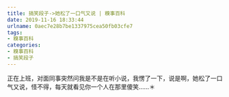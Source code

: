 ```yaml
---
title: 搞笑段子->她松了一口气又说 | 糗事百科
date: 2019-11-16 18:33:44
urlname: 0aec7e28b7be1337975cea50fb03cfe7
tags: 
- 糗事百科
categories:
- 糗事百科
- 搞笑段子
---
```

正在上班，对面同事突然问我是不是在听小说，我愣了一下，说是啊，她松了一口气又说，怪不得，每天就看见你一个人在那里傻笑……＊


